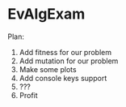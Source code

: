 # EvAlgExam <br />

Plan: <br />

1. Add fitness for our problem <br />
2. Add mutation for our problem <br />
3. Make some plots <br />
4. Add console keys support <br />
5. ??? <br />
6. Profit <br />
